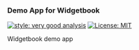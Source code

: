 ### Demo App for Widgetbook

[![style: very good analysis][very_good_analysis_badge]][very_good_analysis_link]
[![License: MIT][license_badge]][license_link]


Widgetbook demo app



[license_badge]: https://img.shields.io/badge/license-MIT-blue.svg
[license_link]: https://opensource.org/licenses/MIT
[very_good_analysis_badge]: https://img.shields.io/badge/style-very_good_analysis-B22C89.svg
[very_good_analysis_link]: https://pub.dev/packages/very_good_analysis
